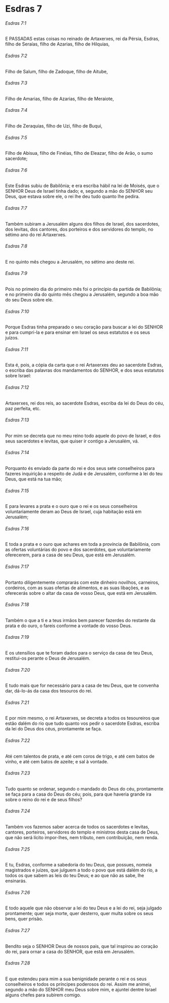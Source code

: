 # Esdras 7

###### Esdras 7:1

E PASSADAS estas coisas no reinado de Artaxerxes, rei da Pérsia, Esdras, filho de Seraías, filho de Azarias, filho de Hilquias,

###### Esdras 7:2

Filho de Salum, filho de Zadoque, filho de Aitube,

###### Esdras 7:3

Filho de Amarias, filho de Azarias, filho de Meraiote,

###### Esdras 7:4

Filho de Zeraquias, filho de Uzi, filho de Buqui,

###### Esdras 7:5

Filho de Abisua, filho de Finéias, filho de Eleazar, filho de Arão, o sumo sacerdote;

###### Esdras 7:6

Este Esdras subiu de Babilônia; e era escriba hábil na lei de Moisés, que o SENHOR Deus de Israel tinha dado; e, segundo a mão do SENHOR seu Deus, que estava sobre ele, o rei lhe deu tudo quanto lhe pedira.

###### Esdras 7:7

Também subiram a Jerusalém alguns dos filhos de Israel, dos sacerdotes, dos levitas, dos cantores, dos porteiros e dos servidores do templo, no sétimo ano do rei Artaxerxes.

###### Esdras 7:8

E no quinto mês chegou a Jerusalém, no sétimo ano deste rei.

###### Esdras 7:9

Pois no primeiro dia do primeiro mês foi o princípio da partida de Babilônia; e no primeiro dia do quinto mês chegou a Jerusalém, segundo a boa mão do seu Deus sobre ele.

###### Esdras 7:10

Porque Esdras tinha preparado o seu coração para buscar a lei do SENHOR e para cumpri-la e para ensinar em Israel os seus estatutos e os seus juízos.

###### Esdras 7:11

Esta é, pois, a cópia da carta que o rei Artaxerxes deu ao sacerdote Esdras, o escriba das palavras dos mandamentos do SENHOR, e dos seus estatutos sobre Israel:

###### Esdras 7:12

Artaxerxes, rei dos reis, ao sacerdote Esdras, escriba da lei do Deus do céu, paz perfeita, etc.

###### Esdras 7:13

Por mim se decreta que no meu reino todo aquele do povo de Israel, e dos seus sacerdotes e levitas, que quiser ir contigo a Jerusalém, vá.

###### Esdras 7:14

Porquanto és enviado da parte do rei e dos seus sete conselheiros para fazeres inquirição a respeito de Judá e de Jerusalém, conforme à lei do teu Deus, que está na tua mão;

###### Esdras 7:15

E para levares a prata e o ouro que o rei e os seus conselheiros voluntariamente deram ao Deus de Israel, cuja habitação está em Jerusalém;

###### Esdras 7:16

E toda a prata e o ouro que achares em toda a província de Babilônia, com as ofertas voluntárias do povo e dos sacerdotes, que voluntariamente oferecerem, para a casa de seu Deus, que está em Jerusalém.

###### Esdras 7:17

Portanto diligentemente comprarás com este dinheiro novilhos, carneiros, cordeiros, com as suas ofertas de alimentos, e as suas libações, e as oferecerás sobre o altar da casa de vosso Deus, que está em Jerusalém.

###### Esdras 7:18

Também o que a ti e a teus irmãos bem parecer fazerdes do restante da prata e do ouro, o fareis conforme a vontade do vosso Deus.

###### Esdras 7:19

E os utensílios que te foram dados para o serviço da casa de teu Deus, restitui-os perante o Deus de Jerusalém.

###### Esdras 7:20

E tudo mais que for necessário para a casa de teu Deus, que te convenha dar, dá-lo-ás da casa dos tesouros do rei.

###### Esdras 7:21

E por mim mesmo, o rei Artaxerxes, se decreta a todos os tesoureiros que estão dalém do rio que tudo quanto vos pedir o sacerdote Esdras, escriba da lei do Deus dos céus, prontamente se faça.

###### Esdras 7:22

Até cem talentos de prata, e até cem coros de trigo, e até cem batos de vinho, e até cem batos de azeite; e sal à vontade.

###### Esdras 7:23

Tudo quanto se ordenar, segundo o mandado do Deus do céu, prontamente se faça para a casa do Deus do céu; pois, para que haveria grande ira sobre o reino do rei e de seus filhos?

###### Esdras 7:24

Também vos fazemos saber acerca de todos os sacerdotes e levitas, cantores, porteiros, servidores do templo e ministros desta casa de Deus, que não será lícito impor-lhes, nem tributo, nem contribuição, nem renda.

###### Esdras 7:25

E tu, Esdras, conforme a sabedoria do teu Deus, que possues, nomeia magistrados e juízes, que julguem a todo o povo que está dalém do rio, a todos os que sabem as leis do teu Deus; e ao que não as sabe, lhe ensinarás.

###### Esdras 7:26

E todo aquele que não observar a lei do teu Deus e a lei do rei, seja julgado prontamente; quer seja morte, quer desterro, quer multa sobre os seus bens, quer prisão.

###### Esdras 7:27

Bendito seja o SENHOR Deus de nossos pais, que tal inspirou ao coração do rei, para ornar a casa do SENHOR, que está em Jerusalém.

###### Esdras 7:28

E que estendeu para mim a sua benignidade perante o rei e os seus conselheiros e todos os príncipes poderosos do rei. Assim me animei, segundo a mão do SENHOR meu Deus sobre mim, e ajuntei dentre Israel alguns chefes para subirem comigo.

